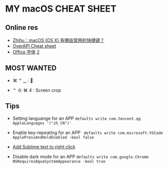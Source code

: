# MY macOS CHEAT SHEET

## Online res

* [Zhihu：macOS (OS X) 有哪些常用的快捷键？](https://www.zhihu.com/question/20021861)
* [OverAPI Cheat sheet](http://www.extensions.in.th/post/rescue/OSX_KeyCombo_Reference_Guide.pdf)
* [Office 字体](https://github.com/guorenxi/MacFonts) [2](https://bbs.feng.com/read-htm-tid-11828177.html)


## MOST WANTED

* ⌘ ⌃ ␣ : 🤗

* ⌃ ⇧ ⌘ 4 : Screen crop



## Tips

* Setting languange for an APP
  ``` defaults write com.tencent.qq  AppleLanguages '("zh_CN")' ```

* Enable key-repeating for an APP
  ``` defaults write com.microsoft.VSCode ApplePressAndHoldEnabled -bool false```

* [Add Sublime text to right click](https://gist.github.com/idleberg/fc0df222e1df258d525d704042d72582)

* Disable dark mode for an APP
  ```defaults write com.google.Chrome NSRequiresAquaSystemAppearance -bool true```
